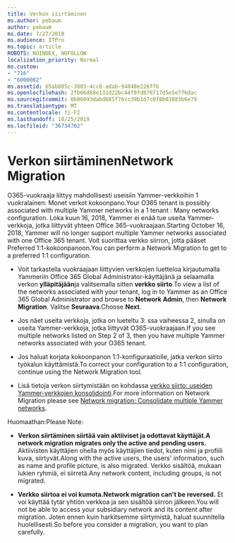 ```yaml
---
title: Verkon siirtäminen
ms.author: pebaum
author: pebaum
ms.date: 7/27/2018
ms.audience: ITPro
ms.topic: article
ROBOTS: NOINDEX, NOFOLLOW
localization_priority: Normal
ms.custom:
- "716"
- "6000002"
ms.assetid: b5ab885c-3803-4cc8-adab-94848e226ffb
ms.openlocfilehash: 2fb66d68e131d22bc44f0fd878717d5e5e776dac
ms.sourcegitcommit: 0b06093dabd685f76cc39b1d7c0f8b03883b6e79
ms.translationtype: MT
ms.contentlocale: fi-FI
ms.lasthandoff: 10/25/2019
ms.locfileid: "36734702"
---
```

# <a name="network-migration"></a><span data-ttu-id="3bad8-102">Verkon siirtäminen</span><span class="sxs-lookup"><span data-stu-id="3bad8-102">Network Migration</span></span>

<span data-ttu-id="3bad8-103">O365-vuokraaja liittyy mahdollisesti useisiin Yammer-verkkoihin 1 vuokralainen: Monet verkot kokoonpano.</span><span class="sxs-lookup"><span data-stu-id="3bad8-103">Your O365 tenant is possibly associated with multiple Yammer networks in a 1 tenant : Many networks configuration.</span></span> <span data-ttu-id="3bad8-104">Loka kuun 16, 2018, Yammer ei enää tue useita Yammer-verkkoja, jotka liittyvät yhteen Office 365-vuokraajaan.</span><span class="sxs-lookup"><span data-stu-id="3bad8-104">Starting October 16, 2018, Yammer will no longer support multiple Yammer networks associated with one Office 365 tenant.</span></span> <span data-ttu-id="3bad8-105">Voit suorittaa verkko siirron, jotta pääset Preferred 1:1-kokoonpanoon.</span><span class="sxs-lookup"><span data-stu-id="3bad8-105">You can perform a Network Migration to get to a preferred 1:1 configuration.</span></span>
  
- <span data-ttu-id="3bad8-106">Voit tarkastella vuokraajaan liittyvien verkkojen luetteloa kirjautumalla Yammeriin Office 365 Global Administrator-käyttäjänä ja selaamalla verkon **ylläpitäjään**ja valitsemalla sitten **verkko siirto**.</span><span class="sxs-lookup"><span data-stu-id="3bad8-106">To view a list of the networks associated with your tenant, log in to Yammer as an Office 365 Global Administrator and browse to **Network Admin**, then **Network Migration**.</span></span> <span data-ttu-id="3bad8-107">Valitse **Seuraava**.</span><span class="sxs-lookup"><span data-stu-id="3bad8-107">Choose **Next**.</span></span>

- <span data-ttu-id="3bad8-108">Jos näet useita verkkoja, jotka on lueteltu 3: ssa vaiheessa 2, sinulla on useita Yammer-verkkoja, jotka liittyvät O365-vuokraajaan.</span><span class="sxs-lookup"><span data-stu-id="3bad8-108">If you see multiple networks listed on Step 2 of 3, then you have multiple Yammer networks associated with your O365 tenant.</span></span>

- <span data-ttu-id="3bad8-109">Jos haluat korjata kokoonpanon 1:1-konfiguraatiolle, jatka verkon siirto työkalun käyttämistä.</span><span class="sxs-lookup"><span data-stu-id="3bad8-109">To correct your configuration to a 1:1 configuration, continue using the Network Migration tool.</span></span>

- <span data-ttu-id="3bad8-110">Lisä tietoja verkon siirtymistään on kohdassa [verkko siirto: useiden Yammer-verkkojen konsolidointi](https://docs.microsoft.com/yammer/configure-your-yammer-network/consolidate-multiple-yammer-networks).</span><span class="sxs-lookup"><span data-stu-id="3bad8-110">For more information on Network Migration please see [Network migration: Consolidate multiple Yammer networks](https://docs.microsoft.com/yammer/configure-your-yammer-network/consolidate-multiple-yammer-networks).</span></span>

<span data-ttu-id="3bad8-111">Huomaathan:</span><span class="sxs-lookup"><span data-stu-id="3bad8-111">Please Note:</span></span>
  
- <span data-ttu-id="3bad8-112">**Verkon siirtäminen siirtää vain aktiiviset ja odottavat käyttäjät.**</span><span class="sxs-lookup"><span data-stu-id="3bad8-112">**A network migration migrates only the active and pending users.**</span></span> <span data-ttu-id="3bad8-113">Aktiivisten käyttäjien ohella myös käyttäjien tiedot, kuten nimi ja profiili kuva, siirtyvät.</span><span class="sxs-lookup"><span data-stu-id="3bad8-113">Along with the active users, the users' information, such as name and profile picture, is also migrated.</span></span> <span data-ttu-id="3bad8-114">Verkko sisältöä, mukaan lukien ryhmiä, ei siirretä.</span><span class="sxs-lookup"><span data-stu-id="3bad8-114">Any network content, including groups, is not migrated.</span></span>

- <span data-ttu-id="3bad8-115">**Verkko siirtoa ei voi kumota.**</span><span class="sxs-lookup"><span data-stu-id="3bad8-115">**Network migration can't be reversed.**</span></span> <span data-ttu-id="3bad8-116">Et voi käyttää tytär yhtiön verkkoa ja sen sisältöä siirron jälkeen.</span><span class="sxs-lookup"><span data-stu-id="3bad8-116">You will not be able to access your subsidiary network and its content after migration.</span></span> <span data-ttu-id="3bad8-117">Joten ennen kuin harkitsemme siirtymistä, haluat suunnitella huolellisesti.</span><span class="sxs-lookup"><span data-stu-id="3bad8-117">So before you consider a migration, you want to plan carefully.</span></span>
